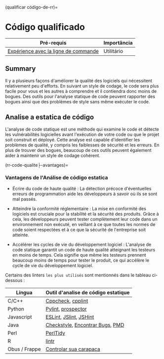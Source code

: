 (qualificar código-de-rr)=
# Código qualificado

| Pré-requis                                                                                        | Importância |
| -------------------------------------------------------------------------------------------------- | ----------- |
| [Expérience avec la ligne de commande](https://programminghistorian.org/en/lessons/intro-to-bash) | Utilitário  |

## Summary

Il y a plusieurs façons d'améliorer la qualité des logiciels qui nécessitent relativement peu d'efforts. En suivant un style de codage, le code sera plus facile pour vous et les autres à comprendre et il contiendra donc moins de bogues. Des outils pour l'analyse statique de code peuvent rapporter des bogues ainsi que des problèmes de style sans même exécuter le code.

## Analise a estatica de código

L'analyse de code statique est une méthode qui examine le code et détecte les vulnérabilités logicielles avant l'exécution de votre code ou que le projet soit construit et déployé. Cette analyse est capable d'identifier les problèmes de qualité, y compris les faiblesses de sécurité et les erreurs. En plus de trouver des bogues, beaucoup de ces outils peuvent également aider à maintenir un style de codage cohérent.

(rr-code-qualite├-avantages)=
### Vantagens de l'Análise de código estatica

- Écrire du code de haute qualité : La détection précoce d'éventuelles erreurs de programmation aide les développeurs à savoir où ils se sont mal passés.

- Atteindre la conformité réglementaire : La mise en conformité des logiciels est cruciale pour la stabilité et la sécurité des produits. Grâce à cela, les développeurs peuvent tester complètement leur code dans un environnement non exécuté, en veillant à ce que toutes les normes de code soient respectées et à ce que la sécurité de l'entreprise soit atteinte.

- Accélérer les cycles de vie du développement logiciel : L'analyse de code statique garantit un code de haute qualité atteignant les testeurs en moins de temps. Cela signifie que même les testeurs prennent beaucoup moins de temps pour tester le produit, ce qui accélère le cycle de vie du développement logiciel.

Certains des linters `les plus utilisés` sont mentionnés dans le tableau ci-dessous :

| Língua        | Outil d'analise de código estatique                                                                                                |
| ------------- | ---------------------------------------------------------------------------------------------------------------------------------- |
| C/C++         | [Cppcheck](http://cppcheck.sourceforge.net/), [cpplint](https://github.com/cpplintcpplint)                                         |
| Python        | [Pylint](https://pypi.org/project/pylint/), [prospector](https://prospector.readthedocs.io)                                        |
| Javascript    | [ESLint](https://eslint.org/), [JSlint](https://jslint.com/), [JSHint](https://jshint.com/)                                        |
| Java          | [Checkstyle](https://checkstyle.sourceforge.io/), [Encontrar Bugs](http://findbugs.sourceforge.net), [PMD](https://pmd.github.io/) |
| Perl          | [PerlTidy](https://metacpan.org/pod/perltidy)                                                                                      |
| R             | [lintr](https://github.com/jimhester/lintr)                                                                                        |
| Obus / Frappe | [Controlar sua carapaça](https://www.shellcheck.net)                                                                               |
